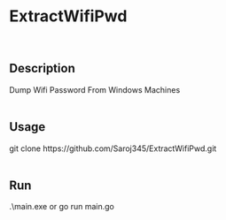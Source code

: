 

<h1>ExtractWifiPwd</h1>


<br>
<h2> Description </h2>
Dump Wifi Password From Windows Machines

<br>

<br>
<h2>Usage</h2>
git clone https://github.com/Saroj345/ExtractWifiPwd.git

<br>

<br>
<h2>Run</h2>
.\main.exe or go run main.go

